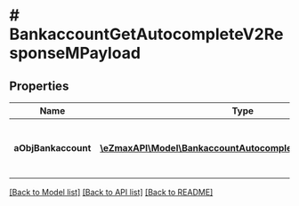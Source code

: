 # # BankaccountGetAutocompleteV2ResponseMPayload

## Properties

Name | Type | Description | Notes
------------ | ------------- | ------------- | -------------
**aObjBankaccount** | [**\eZmaxAPI\Model\BankaccountAutocompleteElementResponse[]**](BankaccountAutocompleteElementResponse.md) | An array of Bankaccount autocomplete element response. |

[[Back to Model list]](../../README.md#models) [[Back to API list]](../../README.md#endpoints) [[Back to README]](../../README.md)
